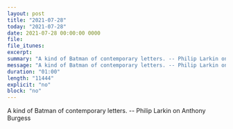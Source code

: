 ```yaml
---
layout: post
title: "2021-07-28"
today: "2021-07-28"
date: 2021-07-28 00:00:00 0000
file:
file_itunes:
excerpt:
summary: "A kind of Batman of contemporary letters. -- Philip Larkin on Anthony Burgess"
message: "A kind of Batman of contemporary letters. -- Philip Larkin on Anthony Burgess"
duration: "01:00"
length: "11444"
explicit: "no"
block: "no"
---
```

A kind of Batman of contemporary letters. -- Philip Larkin on Anthony Burgess


